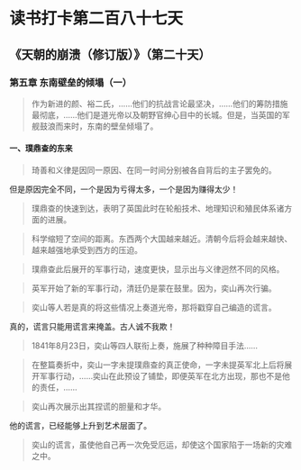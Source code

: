 读书打卡第二百八十七天
===

《天朝的崩溃（修订版）》（第二十天）
---

### 第五章 东南壁垒的倾塌（一）

> 作为新进的颜、裕二氏，……他们的抗战言论最坚决，……他们的筹防措施最彻底，……他们是道光帝以及朝野官绅心目中的长城。但是，当英国的军舰鼓浪而来时，东南的壁垒倾塌了。

#### 一、璞鼎查的东来

> 琦善和义律是因同一原因、在同一时间分别被各自背后的主子罢免的。

但是原因完全不同，一个是因为亏得太多，一个是因为赚得太少！

> 璞鼎查的快速到达，表明了英国此时在轮船技术、地理知识和殖民体系诸方面的进展。

> 科学缩短了空间的距离。东西两个大国越来越近。清朝今后将会越来越快、越来越强地承受到西方的压迫。

> 璞鼎查此后展开的军事行动，速度更快，显示出与义律迥然不同的风格。

> 英军开始了新的军事行动，清廷仍是蒙在鼓里。因为，奕山再次行骗。

> 奕山等人若是真的将这些情况上奏道光帝，那将戳穿自己编造的谎言。

真的，谎言只能用谎言来掩盖。古人诚不我欺！

> 1841年8月23日，奕山等四人联衔上奏，施展了种种障目手法……

> 在整篇奏折中，奕山一字未提璞鼎查的真正使命，一字未提英军北上后将展开军事行动，……奕山在此预设了铺垫，即便英军在北方出现，那也不是他的责任，……

> 奕山再次展示出其捏谎的胆量和才华。

他的谎言，已经能够上升到艺术层面了。

> 奕山的谎言，虽使他自己再一次免受厄运，却使这个国家陷于一场新的灾难之中。
